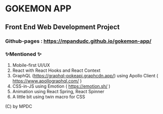 # GOKEMON APP
## Front End Web Development Project
### Github-pages : https://mpandudc.github.io/gokemon-app/
### ✨Mentioned ✨
1. Mobile-first UI/UX
2. React with React Hooks and React Context
3. GraphQL (https://graphql-pokeapi.graphcdn.app/) using Apollo Client ( https://www.apollographql.com/ )
4. CSS-in-JS using Emotion ( https://emotion.sh/ )
5. Animation using React Spring, React Spinner
6. A little bit using twin macro for CSS

(C) by MPDC
